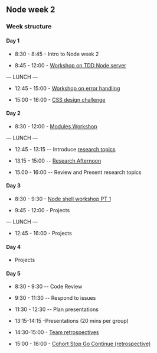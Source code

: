 ## Node week 2

### Week structure

#### Day 1

- 8:30 - 8:45 - Intro to Node week 2

- 8:45 - 12:00 - [Workshop on TDD Node server](https://github.com/foundersandcoders/ws-tdd-node-server)

— LUNCH —

- 12:45 - 15:00 - [Workshop on error handling](https://github.com/foundersandcoders/error-handling-workshop)

- 15:00 - 16:00 - [CSS design challenge](https://github.com/jema28/mc-airbnb-css)

#### Day 2

- 8:30 - 12:00 - [Modules Workshop](https://github.com/astroash/going-on-a-bear-hunt)


— LUNCH —

- 12:45 - 13:15
-- Introduce [research topics](./research-afternoon.md)

- 13.15 - 15:00
-- [Research Afternoon](./research-afternoon.md)

- 15.00 - 16:00
-- Review and Present research topics

#### Day 3

- 8:30 - 9:30 - [Node shell workshop PT 1](https://github.com/foundersandcoders/Node-Shell-Workshop/)

- 9:45 - 12:00 - Projects

— LUNCH —

- 12:45 - 16:00 - Projects

#### Day 4

- Projects

#### Day 5

- 8:30 - 9:30
-- Code Review

- 9:30 - 11:30
-- Respond to issues

- 11:30 - 12:30
-- Plan presentations

- 13:15-14:15 -Presentations (20 mins per group)

- 14:30-15:00 - [Team retrospectives](./retrospectives.md#team-retrospective)

- 15:00 - 16:00 - [Cohort Stop Go Continue (retrospective)](./retrospectives.md#cohort-retrospective)
